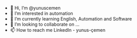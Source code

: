 - 👋 Hi, I’m @yunuscemen
- 👀 I’m interested in automation
- 🌱 I’m currently learning English, Automation and Software
- 💞️ I’m looking to collaborate on ...
- 📫 How to reach me LinkedIn - yunus-çemen

<!---
yunuscemen/yunuscemen is a ✨ special ✨ repository because its `README.md` (this file) appears on your GitHub profile.
You can click the Preview link to take a look at your changes.
--->
